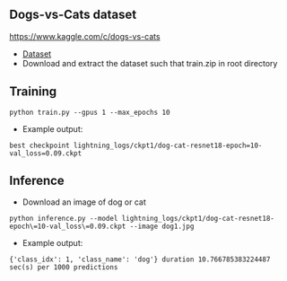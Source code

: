 ## Dogs-vs-Cats dataset
https://www.kaggle.com/c/dogs-vs-cats
- [Dataset](https://www.kaggle.com/c/dogs-vs-cats/data)
- Download and extract the dataset such that train.zip in root directory

## Training
```shell
python train.py --gpus 1 --max_epochs 10
```
- Example output: 
```
best checkpoint lightning_logs/ckpt1/dog-cat-resnet18-epoch=10-val_loss=0.09.ckpt
```

## Inference
- Download an image of dog or cat
```shell
python inference.py --model lightning_logs/ckpt1/dog-cat-resnet18-epoch\=10-val_loss\=0.09.ckpt --image dog1.jpg
```
- Example output:
```shell
{'class_idx': 1, 'class_name': 'dog'} duration 10.766785383224487 sec(s) per 1000 predictions
```
